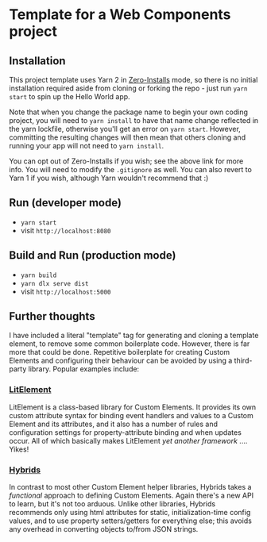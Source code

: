 # Template for a Web Components project

## Installation

This project template uses Yarn 2 in [Zero-Installs](https://yarnpkg.com/features/zero-installs)
mode, so there is no initial installation required aside from cloning or forking the repo - just run
`yarn start` to spin up the Hello World app.

Note that when you change the package name to begin your own coding project, you will need to
`yarn install` to have that name change reflected in the yarn lockfile, otherwise you'll get an
error on `yarn start`. However, committing the resulting changes will then mean that others
cloning and running your app will not need to `yarn install`.

You can opt out of Zero-Installs if you wish; see the above link for more info. You will need to
modify the `.gitignore` as well. You can also revert to Yarn 1 if you wish, although Yarn wouldn't
recommend that :)

## Run (developer mode)

* `yarn start`
* visit `http://localhost:8080`

## Build and Run (production mode)

* `yarn build`
* `yarn dlx serve dist`
* visit `http://localhost:5000`

## Further thoughts
I have included a literal "template" tag for generating and cloning a template element, to remove
some common boilerplate code. However, there is far more that could be done. Repetitive boilerplate
for creating Custom Elements and configuring their behaviour can be avoided by using a third-party
library. Popular examples include:

### [LitElement](https://lit-element.polymer-project.org/)

LitElement is a class-based library for Custom Elements. It provides its own custom attribute syntax
for binding event handlers and values to a Custom Element and its attributes, and it also has a
number of rules and configuration settings for property-attribute binding and when updates occur.
All of which basically makes LitElement _yet another framework_ .... Yikes!

### [Hybrids](https://github.com/hybridsjs/hybrids)
 
In contrast to most other Custom Element helper libraries, Hybrids takes a _functional_ approach to
defining Custom Elements. Again there's a new API to learn, but it's not too arduous. Unlike other
libraries, Hybrids recommends only using html attributes for static, initialization-time config
values, and to use property setters/getters for everything else; this avoids any overhead in
converting objects to/from JSON strings.
